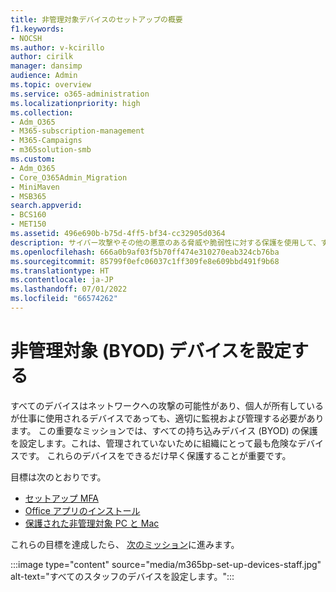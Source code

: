 ```yaml
---
title: 非管理対象デバイスのセットアップの概要
f1.keywords:
- NOCSH
ms.author: v-kcirillo
author: cirilk
manager: dansimp
audience: Admin
ms.topic: overview
ms.service: o365-administration
ms.localizationpriority: high
ms.collection:
- Adm_O365
- M365-subscription-management
- M365-Campaigns
- m365solution-smb
ms.custom:
- Adm_O365
- Core_O365Admin_Migration
- MiniMaven
- MSB365
search.appverid:
- BCS160
- MET150
ms.assetid: 496e690b-b75d-4ff5-bf34-cc32905d0364
description: サイバー攻撃やその他の悪意のある脅威や脆弱性に対する保護を使用して、すべての持ち込みデバイス (BYOD) を設定する方法の概要。
ms.openlocfilehash: 666a0b9af03f5b70ff474e310270eab324cb76ba
ms.sourcegitcommit: 85799f0efc06037c1ff309fe8e609bbd491f9b68
ms.translationtype: HT
ms.contentlocale: ja-JP
ms.lasthandoff: 07/01/2022
ms.locfileid: "66574262"
---
```

# <a name="set-up-unmanaged-byod-devices"></a>非管理対象 (BYOD) デバイスを設定する

すべてのデバイスはネットワークへの攻撃の可能性があり、個人が所有しているが仕事に使用されるデバイスであっても、適切に監視および管理する必要があります。 この重要なミッションでは、すべての持ち込みデバイス (BYOD) の保護を設定します。これは、管理されていないために組織にとって最も危険なデバイスです。 これらのデバイスをできるだけ早く保護することが重要です。

目標は次のとおりです。

- [セットアップ MFA](m365bp-multifactor-authentication.md)
- [Office アプリのインストール](m365bp-install-office-apps.md)
- [保護された非管理対象 PC と Mac](m365bp-protect-pcs-macs.md)

これらの目標を達成したら、 [次のミッション](m365bp-protect-email-overview.md)に進みます。

:::image type="content" source="media/m365bp-set-up-devices-staff.jpg" alt-text="すべてのスタッフのデバイスを設定します。":::
